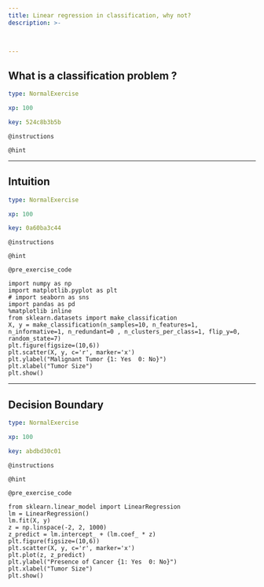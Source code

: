 ```yaml
---
title: Linear regression in classification, why not?
description: >-
  


---
```

## What is a classification problem ?

```yaml
type: NormalExercise

xp: 100

key: 524c8b3b5b
```



`@instructions`


`@hint`











---
## Intuition

```yaml
type: NormalExercise

xp: 100

key: 0a60ba3c44
```



`@instructions`


`@hint`


`@pre_exercise_code`
```{python}
import numpy as np
import matplotlib.pyplot as plt
# import seaborn as sns
import pandas as pd
%matplotlib inline
from sklearn.datasets import make_classification
X, y = make_classification(n_samples=10, n_features=1, n_informative=1, n_redundant=0 , n_clusters_per_class=1, flip_y=0, random_state=7)
plt.figure(figsize=(10,6))
plt.scatter(X, y, c='r', marker='x')
plt.ylabel("Malignant Tumor {1: Yes  0: No}")
plt.xlabel("Tumor Size")
plt.show()
```








---
## Decision Boundary

```yaml
type: NormalExercise

xp: 100

key: abdbd30c01
```



`@instructions`


`@hint`


`@pre_exercise_code`
```{python}
from sklearn.linear_model import LinearRegression
lm = LinearRegression()
lm.fit(X, y)
z = np.linspace(-2, 2, 1000)
z_predict = lm.intercept_ + (lm.coef_ * z)
plt.figure(figsize=(10,6))
plt.scatter(X, y, c='r', marker='x')
plt.plot(z, z_predict)
plt.ylabel("Presence of Cancer {1: Yes  0: No}")
plt.xlabel("Tumor Size")
plt.show()
```






